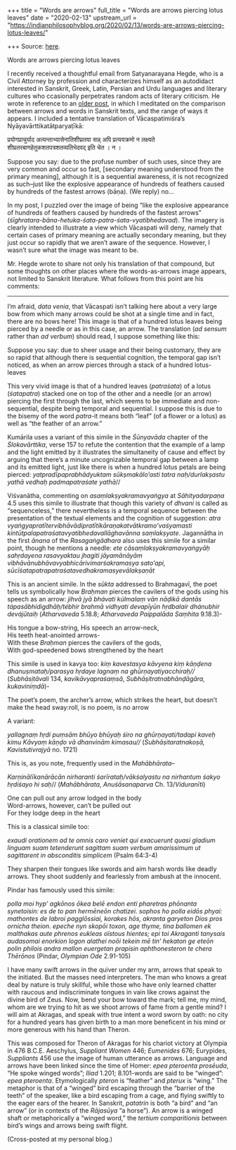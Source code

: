+++
title = "Words are arrows"
full_title = "Words are arrows piercing lotus leaves"
date = "2020-02-13"
upstream_url = "https://indianphilosophyblog.org/2020/02/13/words-are-arrows-piercing-lotus-leaves/"

+++
Source: [here](https://indianphilosophyblog.org/2020/02/13/words-are-arrows-piercing-lotus-leaves/).

Words are arrows piercing lotus leaves

I recently received a thoughtful email from Satyanarayana Hegde, who is
a Civil Attorney by profession and characterizes himself as an
autodidact interested in Sanskrit, Greek, Latin, Persian and Urdu
languages and literary cultures who ccasionally perpetrates random acts
of literary criticism. He wrote in reference to an [older
post](http://indianphilosophyblog.org/2018/01/31/3345/), in which I
meditated on the comparison between arrows and words in Sanskrit texts,
and the range of ways it appears. I included a tentative translation of
Vācaspatimiśra’s Nyāyavārttikatātparyaṭīkā:

प्रयोगप्राचुर्याद अत्यन्ताभ्यासेनातिशीघ्रतया सन्न् अपि प्रत्ययक्रमो न
लक्ष्यते शीघ्रतरबाणहेतुकशतपत्रशतव्यतिभेदवद् इति चेत । न ।

Suppose you say: due to the profuse number of such uses, since they are
very common and occur so fast, \[secondary meaning understood from the
primary meaning\], although it is a sequential awareness, it is not
recognized as such–just like the explosive appearance of hundreds of
feathers caused by hundreds of the fastest arrows (bāṇa). (We reply) no…

In my post, I puzzled over the image of being “like the explosive
appearance of hundreds of feathers caused by hundreds of the fastest
arrows” (*śīghratara-bāna-hetuka-śata-patra-śata-vyatibhedavad*). The
imagery is clearly intended to illustrate a view which Vācaspati will
deny, namely that certain cases of primary meaning are actually
secondary meaning, but they just occur so rapidly that we aren’t aware
of the sequence. However, I wasn’t sure what the image was meant to be.

Mr. Hegde wrote to share not only his translation of that compound, but
some thoughts on other places where the words-as-arrows image appears,
not limited to Sanskrit literature. What follows from this point are his
comments:

------------------------------------------------------------------------



I’m afraid, *data venia*, that Vācaspati isn’t talking here about a very
large bow from which many arrows could be shot at a single time and in
fact, there are no bows here! This image is that of a hundred lotus
leaves being pierced by a needle or as in this case, an arrow. The
translation (*ad sensum* rather than *ad verbum*) should read, I suppose
something like this:

Suppose you say: due to sheer usage and their being customary, they are
so rapid that although there is sequential cognition, the temporal gap
isn’t noticed, as when an arrow pierces through a stack of a hundred
lotus-leaves

This very vivid image is that of a hundred leaves (*patraśata*) of a
lotus (*śatapatra*) stacked one on top of the other and a needle (or an
arrow) piercing the first through the last, which seems to be immediate
and non-sequential, despite being temporal and sequential. I suppose
this is due to the bisemy of the word *patra*-it means both “leaf” (of a
flower or a lotus) as well as “the feather of an arrow.”

Kumārila uses a variant of this simile in the *Śūnyavāda* chapter of the
*Ślokavārttika*, verse 157 to refute the contention that the example of
a lamp and the light emitted by it illustrates the simultaneity of cause
and effect by arguing that there’s a minute uncognizable temporal gap
between a lamp and its emitted light, just like there is when a hundred
lotus petals are being pierced: *yatpradīpaprabhādyuktam sūkṣmakālo’asti
tatra naḥ/durlakṣastu yathā* *vedhaḥ* *padmapatraśate yathā*//

Viśvanātha, commenting on *asaṃlakṣyakramavyaṅgya* at *Sāhityadarpaṇa*
4.5 uses this simile to illustrate that though this variety of *dhvani*
is called as “sequenceless,” there nevertheless is a temporal sequence
between the presentation of the textual elements and the cognition of
suggestion: *atra
vyaṅgyapratītervibhāvādipratītikāraṇakatvātkramo’vaśyamasti
kintūtpalapatraśatavyatibhedavallāghavānna saṃlakṣyate*. Jagannātha in
the first *ānana* of the *Rasagaṅgādhara* also uses this simile for a
similar point, though he mentions a needle: *ete
cāsaṃlakṣyakramavyaṅgyāḥ* *sahṛdayena rasavyaktau jhagiti jāyamānāyām
vibhāvānubhāvavyabhicārivimarśakramasya sato’api,
sūcīśatapatrapatraśatavedhakramasyevālakṣaṇāt*

This is an ancient simile. In the *sūkta* addressed to Brahmagavī, the
poet tells us symbolically how *Braḥman* pierces the cavilers of the
gods using his speech as an arrow: *jihvā jyā bhávati kúlmalaṃ vān
nāḍikā dantās tápasābhídigdhāḥ/tébhir brahmā vidhyati devapīyūn
hṛdbalaír dhánubhir devájūtaiḥ* (*Atharvaveda* 5.18.8; *Atharvaveda
Paippalāda Saṃhita* 9.18.3)-

His tongue a bow-string, His speech an arrow-neck,  
His teeth heat-anointed arrows-  
With these *Braḥman* pierces the cavilers of the gods,  
With god-speedened bows strengthened by the heart

This simile is used in kavya too: *kiṃ kavestasya kāvyena kiṃ kāṇḍena
dhanuṣmataḥ/parasya hṛdaye lagnaṃ na ghūrṇayatiyacchiraḥ//*
(*Subhāsịtāvali* 134, *kavikāvyapraśaṃsā*, *Subhāṣitratnabhānḍāgāra,
kukaviniṃdā*)-

The poet’s poem, the archer’s arrow, which strikes the heart, but
doesn’t make the head sway:roll, is no poem, is no arrow

A variant:

*yallagnaṃ hṛdi puṃsām bhūyo bhūyaḥ śiro na ghūrṇayati/tadapi kaveḥ kimu
Kāvyaṃ kāṇḍo vā dhanvinām kimasau//* (*Subhāṣitaratnakoṣā,*
*Kavistutivrajyā* no. 1721)

This is, as you note, frequently used in the *Mahābhārata*–

*Karṇinālīkanārācān nirharanti śarīrataḥ/vākśalyastu na nirhantum śakyo
hṛdiśayo hi saḥ*// (*Mahābhārata*, *Anuśāsanaparva* Ch. 13/*Viduranīti*)

One can pull out any arrow lodged in the body  
Word-arrows, however, can’t be pulled out  
For they lodge deep in the heart

This is a classical simile too:

*exaudi orationem ad te omnis caro veniet qui exacuerunt quasi gladium
linguam suam tetenderunt sagittam suam verbum amarissimum ut sagittarent
in absconditis simplicem* (Psalm 64:3-4)

They sharpen their tongues like swords and aim harsh words like deadly
arrows. They shoot suddenly and fearlessly from ambush at the innocent.

Pindar has famously used this simile:

*polla moi hyp’ agkōnos ōkea belē endon enti pharetras phōnanta
synetoisin: es de to pan hermēneōn chatizei. sophos ho polla eidōs
phyai: mathontes de labroi pagglōssiai, korakes hōs, akranta garyeton
Dios pros ornicha theion. epeche nyn skopōi toxon, age thyme, tina
ballomen ek malthakas aute phrenos eukleas oïstous hientes; epi toi
Akraganti tanysais audasomai enorkion logon alathei noōi tekein mē tin’
hekaton ge eteōn polin philois andra mallon euergetan prapisin
aphthonesteron te chera Thērōnos* (Pindar, *Olympian Ode* 2.91-105)

I have many swift arrows in the quiver under my arm, arrows that speak
to the initiated. But the masses need interpreters. The man who knows a
great deal by nature is truly skillful, while those who have only
learned chatter with raucous and indiscriminate tongues in vain like
crows against the divine bird of Zeus. Now, bend your bow toward the
mark; tell me, my mind, whom are we trying to hit as we shoot arrows of
fame from a gentle mind? I will aim at Akragas, and speak with true
intent a word sworn by oath: no city for a hundred years has given birth
to a man more beneficent in his mind or more generous with his hand than
Theron.

This was composed for Theron of Akragas for his chariot victory at
Olympia in 476 B.C.E. Aeschylus, *Suppliant Women* 446; *Eumenides* 676;
Eurypides, *Suppliants* 456 use the image of human utterance as arrows.
Language and arrows have been linked since the time of Homer: *epea
pteroenta prosēuda*, “He spoke winged words”; *Iliad* 1.201; 8.101-words
are said to be “winged”: *epea pteroenta*. Etymologically *pteron* is
“feather” and *pterux* is “wing.” The metaphor is that of a “winged”
bird escaping through the “barrier of the teeth” of the speaker, like a
bird escaping from a cage, and flying swiftly to the eager ears of the
hearer. In Sanskrit, *patatrin* is both “a bird” and “an arrow” (or in
contexts of the *Rājasūya* “a horse”). An arrow is a winged shaft or
metaphorically a “winged word,” the *tertium comparitionis* between
bird’s wings and arrows being swift flight.

(Cross-posted at my personal blog.)

